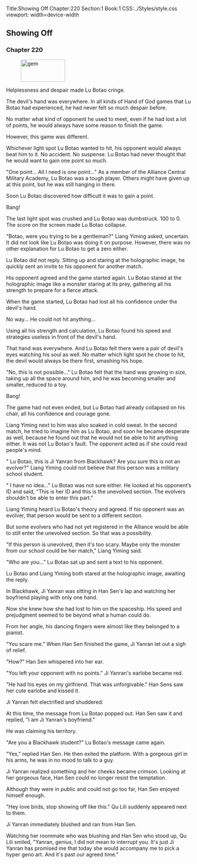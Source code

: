 Title:Showing Off 
Chapter:220 
Section:1 
Book:1 
CSS:../Styles/style.css 
viewport: width=device-width
  
## Showing Off
### Chapter 220 
<figure>
	<img src="../Images/gem.gif" alt="gem" id="gem" width="120" height="60" />
</figure>
  

  
  Helplessness and despair made Lu Botao cringe.

The devil's hand was everywhere. In all kinds of Hand of God games that Lu Botao had experienced, he had never felt so much despair before.

No matter what kind of opponent he used to meet, even if he had lost a lot of points, he would always have some reason to finish the game.

However, this game was different.

Whichever light spot Lu Botao wanted to hit, his opponent would always beat him to it. No accident. No suspense. Lu Botao had never thought that he would want to gain one point so much.

"One point... All I need is one point..." As a member of the Alliance Central Military Academy, Lu Botao was a tough player. Others might have given up at this point, but he was still hanging in there.

Soon Lu Botao discovered how difficult it was to gain a point.

Bang!

The last light spot was crushed and Lu Botao was dumbstruck. 100 to 0. The score on the screen made Lu Botao collapse.

"Botao, were you trying to be a gentleman?" Liang Yiming asked, uncertain. It did not look like Lu Botao was doing it on purpose. However, there was no other explanation for Lu Botao to get a zero either.

Lu Botao did not reply. Sitting up and staring at the holographic image, he quickly sent an invite to his opponent for another match.

His opponent agreed and the game started again. Lu Botao stared at the holographic image like a monster staring at its prey, gathering all his strength to prepare for a fierce attack.

When the game started, Lu Botao had lost all his confidence under the devil's hand.

No way... He could not hit anything...

Using all his strength and calculation, Lu Botao found his speed and strategies useless in front of the devil's hand.

That hand was everywhere. And Lu Botao felt there were a pair of devil's eyes watching his soul as well. No matter which light spot he chose to hit, the devil would always be there first, smashing his hope.

"No, this is not possible..." Lu Botao felt that the hand was growing in size, taking up all the space around him, and he was becoming smaller and smaller, reduced to a toy.

Bang!

The game had not even ended, but Lu Botao had already collapsed on his chair, all his confidence and courage gone.

Liang Yiming next to him was also soaked in cold sweat. In the second match, he tried to imagine him as Lu Botao, and soon he became desperate as well, because he found out that he would not be able to hit anything either. It was not Lu Botao's fault. The opponent acted as if she could read people's mind.

" Lu Botao, this is Ji Yanran from Blackhawk? Are you sure this is not an evolver?" Liang Yiming could not believe that this person was a military school student.

" I have no idea..." Lu Botao was not sure either. He looked at his opponent’s ID and said, "This is her ID and this is the unevolved section. The evolvers shouldn't be able to enter this part."

Liang Yiming heard Lu Botao's theory and agreed. If his opponent was an evolver, that person would be sent to a different section.

But some evolvers who had not yet registered in the Alliance would be able to still enter the unevolved section. So that was a possibility.

"If this person is unevolved, then it's too scary. Maybe only the monster from our school could be her match," Liang Yiming said.

"Who are you..." Lu Botao sat up and sent a text to his opponent.

Lu Botao and Liang Yiming both stared at the holographic image, awaiting the reply.

In Blackhawk, Ji Yanran was sitting in Han Sen's lap and watching her boyfriend playing with only one hand.

Now she knew how she had lost to him on the spaceship. His speed and prejudgment seemed to be beyond what a human could do.

From her angle, his dancing fingers were almost like they belonged to a pianist.

"You scare me." When Han Sen finished the game, Ji Yanran let out a sigh of relief.

"How?" Han Sen whispered into her ear.

"You left your opponent with no points." Ji Yanran's earlobe became red.

"He had his eyes on my girlfriend. That was unforgivable." Han Sens saw her cute earlobe and kissed it.

Ji Yanran felt electrified and shuddered.

At this time, the message from Lu Botao popped out. Han Sen saw it and replied, "I am Ji Yanran's boyfriend."

He was claiming his territory.

"Are you a Blackhawk student?" Lu Botao's message came again.

"Yes," replied Han Sen. He then exited the platform. With a gorgeous girl in his arms, he was in no mood to talk to a guy.

Ji Yanran realized something and her cheeks became crimson. Looking at her gorgeous face, Han Sen could no longer resist the temptation.

Although they were in public and could not go too far, Han Sen enjoyed himself enough.

"Hey love birds, stop showing off like this." Qu Lili suddenly appeared next to them.

Ji Yanran immediately blushed and ran from Han Sen.

Watching her roommate who was blushing and Han Sen who stood up, Qu Lili smiled, "Yanran, genius, I did not mean to interrupt you. It's just Ji Yanran has promised me that today she would accompany me to pick a hyper geno art. And it's past our agreed time."
